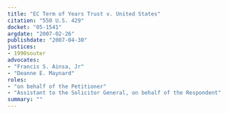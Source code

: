 ```yaml
---
title: "EC Term of Years Trust v. United States"
citation: "550 U.S. 429"
docket: "05-1541"
argdate: "2007-02-26"
publishdate: "2007-04-30"
justices:
- 1990souter
advocates:
- "Francis S. Ainsa, Jr"
- "Deanne E. Maynard"
roles:
- "on behalf of the Petitioner"
- "Assistant to the Solicitor General, on behalf of the Respondent"
summary: ""
---
```


